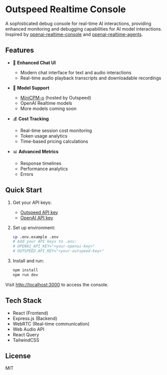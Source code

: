 # Outspeed Realtime Console

A sophisticated debug console for real-time AI interactions, providing enhanced monitoring and debugging capabilities for AI model interactions. Inspired by [openai-realtime-console](https://github.com/openai/openai-realtime-console.git) and [openai-realtime-agents](https://github.com/openai/openai-realtime-agents).

## Features

- 🎯 **Enhanced Chat UI**
  - Modern chat interface for text and audio interactions
  - Real-time audio playback transcripts and downloadable recordings
- 🤖 **Model Support**

  - [MiniCPM-o](https://github.com/OpenBMB/MiniCPM-o) (hosted by Outspeed)
  - OpenAI Realtime models
  - More models coming soon

- 💰 **Cost Tracking**

  - Real-time session cost monitoring
  - Token usage analytics
  - Time-based pricing calculations

- 📊 **Advanced Metrics**
  - Response timelines
  - Performance analytics
  - Errors

## Quick Start

1. Get your API keys:

   - [Outspeed API key](https://dashboard.outspeed.com)
   - [OpenAI API key](https://platform.openai.com/settings/api-keys)

2. Set up environment:

   ```bash
   cp .env.example .env
   # Add your API keys to .env:
   # OPENAI_API_KEY="<your-openai-key>"
   # OUTSPEED_API_KEY="<your-outspeed-key>"
   ```

3. Install and run:
   ```bash
   npm install
   npm run dev
   ```

Visit [http://localhost:3000](http://localhost:3000) to access the console.

## Tech Stack

- React (Frontend)
- Express.js (Backend)
- WebRTC (Real-time communication)
- Web Audio API
- React Query
- TailwindCSS

## License

MIT
